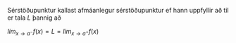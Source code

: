 Sérstöðupunktur kallast afmáanlegur sérstöðupunktur ef hann uppfyllir að til er tala $L$ þannig að 

$lim_{x\to a^−}f(x)=L=lim_{x\to a^+}f(x)$